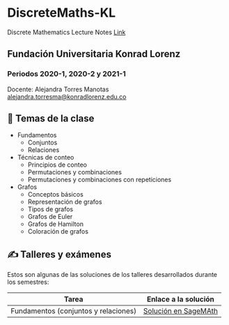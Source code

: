 # DiscreteMaths-KL
Discrete Mathematics Lecture Notes [Link](https://alejandratm.github.io/DiscreteMaths-KL/)
## Fundación Universitaria Konrad Lorenz
### Periodos 2020-1, 2020-2 y 2021-1

Docente: Alejandra Torres Manotas [alejandra.torresma@konradlorenz.edu.co](mailto:alejandra.torresm@konradlorenz.edu.co)

## 📔 Temas de la clase

* Fundamentos
   * Conjuntos
   * Relaciones
* Técnicas de conteo 
   * Principios de conteo
   * Permutaciones y combinaciones
   * Permutaciones y combinaciones con repeticiones
* Grafos
   * Conceptos básicos
   * Representación de grafos
   * Tipos de grafos
   * Grafos de Euler
   * Grafos de Hamilton
   * Coloración de grafos
   
## ✍️ Talleres y exámenes

Estos son algunas de las soluciones de los talleres desarrollados durante los semestres:

| Tarea | Enlace a la solución|
| ---------- | ---------- |
| Fundamentos (conjuntos y relaciones)  | [Solución en SageMAth](https://github.com/AlejandraTM/DiscreteMaths-KL/blob/master/SolTalleres/Tarea1(2021-1)Fundamentos/Soluci%C3%B3n%20Tarea%201.html)   |

